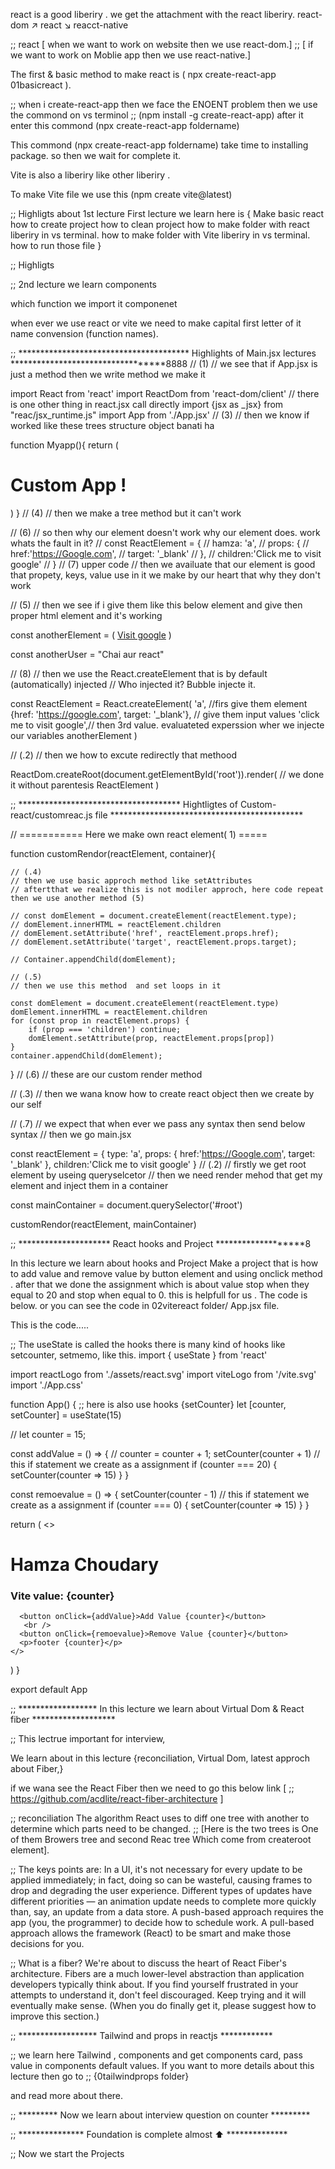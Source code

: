 
react is a good liberiry . we get the  attachment with the react liberiry.
       react-dom
     ↗
react 
     ↘
      reacct-native

;;   react  [   when we want to work on website then we use react-dom.]
;;         [ if  we want to work on Moblie app then we use react-native.]

The first & basic method to make react is ( npx create-react-app 01basicreact ). 

;; when i create-react-app then we face the ENOENT problem then we use the commond on vs terminol
;;  (npm install -g create-react-app) after it enter this commond (npx create-react-app foldername)

This commond (npx create-react-app foldername) take time to installing package. so then we wait for complete it.

Vite is also a liberiry like other liberiry .

To make Vite file we use this (npm create vite@latest)


;; Highligts about 1st lecture 
First lecture we learn here is  {
    Make basic react 
    how to create project 
    how to clean project
    how to make folder with react liberiry in vs terminal.
    how to make folder with Vite liberiry in vs terminal.
    how to run those file 
}

;; Highligts

;; 2nd lecture we learn components

which function we import it componenet

when ever we use react or vite we need to make capital first letter of it name  convension (function names).


;;  *************************************** Highlights of Main.jsx lectures  **********************************8888
//  (1)
//  we see that if App.jsx is just a method then we write method we make it 

import React from 'react'
import ReactDom from 'react-dom/client'
// there is one other thing in react.jsx call directly
import {jsx as _jsx} from "reac/jsx_runtime.js"
import App from './App.jsx'
//  (3)
// then we know if worked like these trees structure object banati ha

function Myapp(){
  return (
    <div>
      <h1>Custom App !</h1>
    </div>
  )
}
// (4)
// then we make a tree method but it can't work

// (6)
// so then why our element doesn't work why our element does. work whats the fault in it?
// const ReactElement = {
//   hamza: 'a',
//   props: {
//       href:'https://Google.com',
//       target: '_blank'
//   },
//   children:'Click me to visit google'
// }
// (7) upper code
// then we availuate that our element is good  that propety, keys, value use in it we make by our heart that why they don't work 

// (5)
// then we see if i give them like this below element and give then proper html element and it's working


const anotherElement = (
  <a href="https://google.com" target='_blank'>Visit google</a>
)


const anotherUser = "Chai aur react"

// (8)
// then we use the React.createElement that is by default (automatically) injected 
//  Who injected it?  Bubble injecte it.

const ReactElement = React.createElement(
  'a', //firs give them element 
  {href: 'https://google.com', target: '_blank'}, // give them input values
  'click me to visit google',// then 3rd value. evaluateted experssion wher we injecte our variables
  anotherElement 
)



//  (.2)
// then we how to excute redirectly that methood

ReactDom.createRoot(document.getElementById('root')).render(
  // we done it without parentesis
  ReactElement
)


;; ************************************* Hightligtes of Custom-react/customreac.js file ********************************************

// ===========  Here we make own react element( 1) =====

function customRendor(reactElement, container){


    // (.4) 
    // then we use basic approch method like setAttributes 
    // aftertthat we realize this is not modiler approch, here code repeat then we use another method (5)

    // const domElement = document.createElement(reactElement.type);
    // domElement.innerHTML = reactElement.children
    // domElement.setAttribute('href', reactElement.props.href);
    // domElement.setAttribute('target', reactElement.props.target);

    // Container.appendChild(domElement);

    // (.5)
    // then we use this method  and set loops in it 

    const domElement = document.createElement(reactElement.type)
    domElement.innerHTML = reactElement.children
    for (const prop in reactElement.props) {
        if (prop === 'children') continue;
        domElement.setAttribute(prop, reactElement.props[prop])
    }
    container.appendChild(domElement);
}
// (.6)
// these are our custom render method 


// (.3)
// then we wana know how to create react object  then we create by our self 

// (.7)
// we expect that when ever we pass any syntax then send below syntax 
// then we go main.jsx 

const reactElement = {
    type: 'a',
    props: {
        href:'https://Google.com',
        target: '_blank'
    },
    children:'Click me to visit google'
}
// (.2)
// firstly we get root element by useing queryselcetor 
// then we need  render mehod that get my element and inject them in a container

const mainContainer = document.querySelector('#root')

customRendor(reactElement, mainContainer)


;; ********************* React hooks and  Project *******************8
 
 In this lecture we learn about hooks and Project 
 Make  a project that is how to add value and remove value
 by button element and using onclick method .
 after that we done the assignment which is about value stop when they equal to 20 and stop when equal to 0.
 this is helpfull for us . 
 The code is below. or  you can see the code in 02vitereact folder/ App.jsx file.


 This is the code.....

;; The useState is called the hooks there is many kind of hooks like setcounter,  setmemo, like this.
 import { useState } from 'react'

import reactLogo from './assets/react.svg'
import viteLogo from '/vite.svg'
import './App.css'

function App() {
  ;;  here is also use hooks {setCounter}
  let [counter, setCounter] = useState(15)


  // let counter = 15;

   const addValue = () => {
      // counter = counter + 1;
      setCounter(counter + 1)
      // this if statement we create as a assignment
      if (counter === 20) {
        setCounter(counter => 15)
      }
  }


  const remoevalue = () => {
    setCounter(counter - 1)
    // this if statement we create as a assignment 
    if (counter === 0) {
      setCounter(counter => 15)
    }
  }
 

  return (
    <>
      <h1>Hamza Choudary</h1>
      <h3>Vite value: {counter}</h3>


      <button onClick={addValue}>Add Value {counter}</button>
       <br />
      <button onClick={remoevalue}>Remove Value {counter}</button>
      <p>footer {counter}</p>
    </>
  )
}

export default App


;; ****************** In this lecture we learn about Virtual Dom & React fiber *******************

;;  This lectrue important for interview,

We learn about in this lecture {reconciliation, Virtual Dom, latest approch about Fiber,}


if we wana see the React Fiber then we need to go this below link [
 ;; https://github.com/acdlite/react-fiber-architecture
]

;; reconciliation
The algorithm React uses to diff one tree with another to determine which parts need to be changed. ;; [Here is the two trees is One of them Browers tree and second Reac tree Which come from createroot element].


;; The keys points are:
In a UI, it's not necessary for every update to be applied immediately; in fact, doing so can be wasteful, causing frames to drop and degrading the user experience.
Different types of updates have different priorities — an animation update needs to complete more quickly than, say, an update from a data store.
A push-based approach requires the app (you, the programmer) to decide how to schedule work. A pull-based approach allows the framework (React) to be smart and make those decisions for you.

;; What is a fiber?
We're about to discuss the heart of React Fiber's architecture. Fibers are a much lower-level abstraction than application developers typically think about. If you find yourself frustrated in your attempts to understand it, don't feel discouraged. Keep trying and it will eventually make sense. (When you do finally get it, please suggest how to improve this section.)

;; ****************** Tailwind and props in reactjs ************

;; we learn here
 Tailwind , components and get components card, pass value in components default values.
 If you want to more details about this lecture then go to 
;;  {0tailwindprops folder} 

and read more about there.

;; ********* Now we learn about interview question on counter *********



;;  *************** Foundation is complete almost ⬆ **************

;; Now we start the Projects



